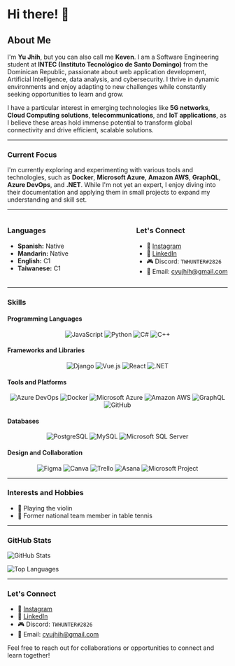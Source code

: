 # Hi there! 👋

## About Me 

I'm **Yu Jhih**, but you can also call me **Keven**. I am a Software Engineering student at **INTEC (Instituto Tecnológico de Santo Domingo)** from the Dominican Republic, passionate about web application development, Artificial Intelligence, data analysis, and cybersecurity. I thrive in dynamic environments and enjoy adapting to new challenges while constantly seeking opportunities to learn and grow.

I have a particular interest in emerging technologies like **5G networks**, **Cloud Computing solutions**, **telecommunications**, and **IoT applications**, as I believe these areas hold immense potential to transform global connectivity and drive efficient, scalable solutions.

---

### Current Focus

I'm currently exploring and experimenting with various tools and technologies, such as **Docker**, **Microsoft Azure**, **Amazon AWS**, **GraphQL**, **Azure DevOps**, and **.NET**. While I'm not yet an expert, I enjoy diving into their documentation and applying them in small projects to expand my understanding and skill set.

---

<div style="display: flex; justify-content: space-between;">
<div>

### Languages

- **Spanish:** Native
- **Mandarin:** Native
- **English:** C1
- **Taiwanese:** C1

</div>

<div>

### Let's Connect

- 📸 [Instagram](https://www.instagram.com/keven.chen_01)
- 💼 [LinkedIn](www.linkedin.com/in/yu-jhih-chen-yeh-a817912a9)
- 🎮 Discord: `TWHUNTER#2826`
- 📧 Email: [cyujhih@gmail.com](mailto:cyujhih@gmail.com)

</div>
</div>

---

### Skills

#### Programming Languages
<div align="center">

![JavaScript](https://img.shields.io/badge/JavaScript-F7DF1E?logo=javascript&logoColor=black&style=for-the-badge)
![Python](https://img.shields.io/badge/Python-3776AB?logo=python&logoColor=white&style=for-the-badge)
![C#](https://img.shields.io/badge/C%23-239120?logo=csharp&logoColor=white&style=for-the-badge)
![C++](https://img.shields.io/badge/C%2B%2B-00599C?logo=c%2B%2B&logoColor=white&style=for-the-badge)

</div>

#### Frameworks and Libraries
<div align="center">

![Django](https://img.shields.io/badge/Django-092E20?logo=django&logoColor=white&style=for-the-badge)
![Vue.js](https://img.shields.io/badge/Vue.js-4FC08D?logo=vue.js&logoColor=white&style=for-the-badge)
![React](https://img.shields.io/badge/React-61DAFB?logo=react&logoColor=black&style=for-the-badge)
![.NET](https://img.shields.io/badge/.NET-512BD4?logo=dotnet&logoColor=white&style=for-the-badge)

</div>

#### Tools and Platforms
<div align="center">

![Azure DevOps](https://img.shields.io/badge/Azure_DevOps-0078D4?logo=azure-devops&logoColor=white&style=for-the-badge)
![Docker](https://img.shields.io/badge/Docker-2496ED?logo=docker&logoColor=white&style=for-the-badge)
![Microsoft Azure](https://img.shields.io/badge/Microsoft_Azure-0078D4?logo=microsoft-azure&logoColor=white&style=for-the-badge)
![Amazon AWS](https://img.shields.io/badge/Amazon_AWS-232F3E?logo=amazon-aws&logoColor=white&style=for-the-badge)
![GraphQL](https://img.shields.io/badge/GraphQL-E10098?logo=graphql&logoColor=white&style=for-the-badge)
![GitHub](https://img.shields.io/badge/GitHub-181717?logo=github&logoColor=white&style=for-the-badge)

</div>

#### Databases
<div align="center">

![PostgreSQL](https://img.shields.io/badge/PostgreSQL-4169E1?logo=postgresql&logoColor=white&style=for-the-badge)
![MySQL](https://img.shields.io/badge/MySQL-4479A1?logo=mysql&logoColor=white&style=for-the-badge)
![Microsoft SQL Server](https://img.shields.io/badge/Microsoft_SQL_Server-CC2927?logo=microsoft-sql-server&logoColor=white&style=for-the-badge)

</div>

#### Design and Collaboration
<div align="center">

![Figma](https://img.shields.io/badge/Figma-F24E1E?logo=figma&logoColor=white&style=for-the-badge)
![Canva](https://img.shields.io/badge/Canva-00C4CC?logo=canva&logoColor=white&style=for-the-badge)
![Trello](https://img.shields.io/badge/Trello-0052CC?logo=trello&logoColor=white&style=for-the-badge)
![Asana](https://img.shields.io/badge/Asana-F06A6A?logo=asana&logoColor=white&style=for-the-badge)
![Microsoft Project](https://img.shields.io/badge/Microsoft_Project-067FBD?logo=microsoft&logoColor=white&style=for-the-badge)

</div>

---

### Interests and Hobbies

- 🎻 Playing the violin
- 🏓 Former national team member in table tennis

---

### GitHub Stats

![GitHub Stats](https://github-readme-stats.vercel.app/api?username=TWHUNTER&show_icons=true&theme=dark)

![Top Languages](https://github-readme-stats.vercel.app/api/top-langs/?username=TWHUNTER&layout=compact&theme=dark)

---

### Let's Connect

- 📸 [Instagram](https://www.instagram.com/keven.chen_01)
- 💼 [LinkedIn](www.linkedin.com/in/yu-jhih-chen-yeh-a817912a9)
- 🎮 Discord: `TWHUNTER#2826`
- 📧 Email: [cyujhih@gmail.com](mailto:cyujhih@gmail.com)

Feel free to reach out for collaborations or opportunities to connect and learn together!
